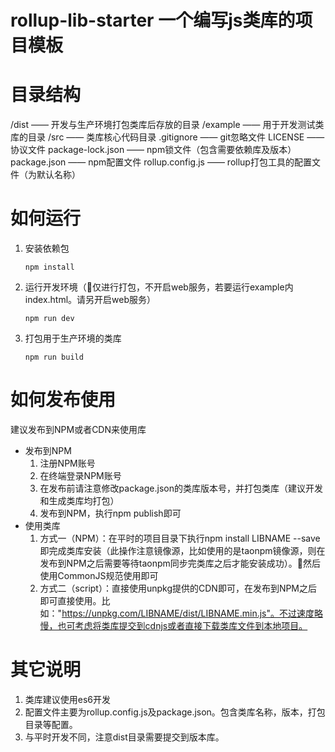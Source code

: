 # rollup-lib-starter 一个编写js类库的项目模板

# 目录结构

/dist —— 开发与生产环境打包类库后存放的目录
/example —— 用于开发测试类库的目录
/src —— 类库核心代码目录
.gitignore —— git忽略文件
LICENSE —— 协议文件
package-lock.json —— npm锁文件（包含需要依赖库及版本）
package.json —— npm配置文件
rollup.config.js —— rollup打包工具的配置文件（为默认名称）

# 如何运行

1. 安装依赖包

    ```
    npm install
    ```

2. 运行开发环境（仅进行打包，不开启web服务，若要运行example内index.html。请另开启web服务）

    ```
    npm run dev
    ```

3. 打包用于生产环境的类库

    ```
    npm run build
    ```

# 如何发布使用

建议发布到NPM或者CDN来使用库

* 发布到NPM
    1. 注册NPM账号
    2. 在终端登录NPM账号
    3. 在发布前请注意修改package.json的类库版本号，并打包类库（建议开发和生成类库均打包）
    4. 发布到NPM，执行npm publish即可
* 使用类库
    1. 方式一（NPM）：在平时的项目目录下执行npm install LIBNAME --save即完成类库安装（此操作注意镜像源，比如使用的是taonpm镜像源，则在发布到NPM之后需要等待taonpm同步完类库之后才能安装成功）。然后使用CommonJS规范使用即可
    2. 方式二（script）：直接使用unpkg提供的CDN即可，在发布到NPM之后即可直接使用。比如："https://unpkg.com/LIBNAME/dist/LIBNAME.min.js"。不过速度略慢，也可考虑将类库提交到cdnjs或者直接下载类库文件到本地项目。

# 其它说明

1. 类库建议使用es6开发
2. 配置文件主要为rollup.config.js及package.json。包含类库名称，版本，打包目录等配置。
3. 与平时开发不同，注意dist目录需要提交到版本库。

